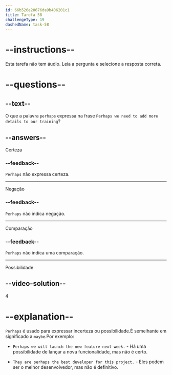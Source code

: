 ```yaml
---
id: 66b526e28676da9b406201c1
title: Tarefa 58
challengeType: 19
dashedName: task-58
---
```


# --instructions--

Esta tarefa não tem áudio. Leia a pergunta e selecione a resposta correta.

# --questions--

## --text--

O que a palavra `perhaps` expressa na frase `Perhaps we need to add more details to our training`?

## --answers--

Certeza

### --feedback--

`Perhaps` não expressa certeza. 

---

Negação

### --feedback--

`Perhaps` não indica negação. 

---

Comparação

### --feedback--

`Perhaps` não indica uma comparação. 

---

Possibilidade

## --video-solution--

4

# --explanation--

`Perhaps` é usado para expressar incerteza ou possibilidade.É semelhante em significado a `maybe`.Por exemplo:

- `Perhaps we will launch the new feature next week.` - Há uma possibilidade de lançar a nova funcionalidade, mas não é certo.

- `They are perhaps the best developer for this project.` - Eles podem ser o melhor desenvolvedor, mas não é definitivo.
